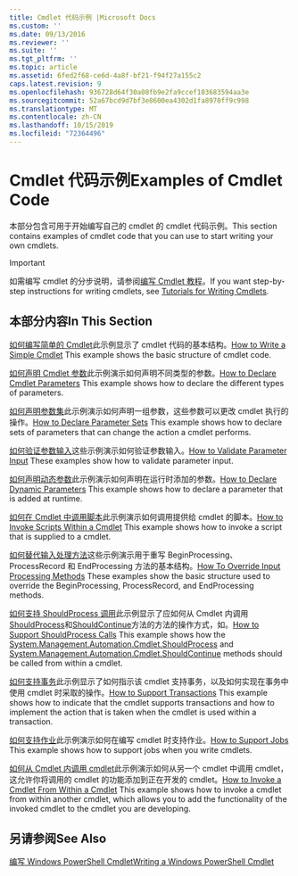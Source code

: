 ```yaml
---
title: Cmdlet 代码示例 |Microsoft Docs
ms.custom: ''
ms.date: 09/13/2016
ms.reviewer: ''
ms.suite: ''
ms.tgt_pltfrm: ''
ms.topic: article
ms.assetid: 6fed2f68-ce6d-4a8f-bf21-f94f27a155c2
caps.latest.revision: 9
ms.openlocfilehash: 936728d64f30a08fb9e2fa9ccef103683594aa3e
ms.sourcegitcommit: 52a67bcd9d7bf3e8600ea4302d1fa8970ff9c998
ms.translationtype: MT
ms.contentlocale: zh-CN
ms.lasthandoff: 10/15/2019
ms.locfileid: "72364496"
---
```

# <a name="examples-of-cmdlet-code"></a><span data-ttu-id="f2c22-102">Cmdlet 代码示例</span><span class="sxs-lookup"><span data-stu-id="f2c22-102">Examples of Cmdlet Code</span></span>

<span data-ttu-id="f2c22-103">本部分包含可用于开始编写自己的 cmdlet 的 cmdlet 代码示例。</span><span class="sxs-lookup"><span data-stu-id="f2c22-103">This section contains examples of cmdlet code that you can use to start writing your own cmdlets.</span></span>

> [!IMPORTANT]
> <span data-ttu-id="f2c22-104">如需编写 cmdlet 的分步说明，请参阅[编写 Cmdlet 教程](./tutorials-for-writing-cmdlets.md)。</span><span class="sxs-lookup"><span data-stu-id="f2c22-104">If you want step-by-step instructions for writing cmdlets, see [Tutorials for Writing Cmdlets](./tutorials-for-writing-cmdlets.md).</span></span>

## <a name="in-this-section"></a><span data-ttu-id="f2c22-105">本部分内容</span><span class="sxs-lookup"><span data-stu-id="f2c22-105">In This Section</span></span>

<span data-ttu-id="f2c22-106">[如何编写简单的 Cmdlet](./how-to-write-a-simple-cmdlet.md)此示例显示了 cmdlet 代码的基本结构。</span><span class="sxs-lookup"><span data-stu-id="f2c22-106">[How to Write a Simple Cmdlet](./how-to-write-a-simple-cmdlet.md) This example shows the basic structure of cmdlet code.</span></span>

<span data-ttu-id="f2c22-107">[如何声明 Cmdlet 参数](./how-to-declare-cmdlet-parameters.md)此示例演示如何声明不同类型的参数。</span><span class="sxs-lookup"><span data-stu-id="f2c22-107">[How to Declare Cmdlet Parameters](./how-to-declare-cmdlet-parameters.md) This example shows how to declare the different types of parameters.</span></span>

<span data-ttu-id="f2c22-108">[如何声明参数集](./how-to-declare-parameter-sets.md)此示例演示如何声明一组参数，这些参数可以更改 cmdlet 执行的操作。</span><span class="sxs-lookup"><span data-stu-id="f2c22-108">[How to Declare Parameter Sets](./how-to-declare-parameter-sets.md) This example shows how to declare sets of parameters that can change the action a cmdlet performs.</span></span>

<span data-ttu-id="f2c22-109">[如何验证参数输入](./how-to-validate-parameter-input.md)这些示例演示如何验证参数输入。</span><span class="sxs-lookup"><span data-stu-id="f2c22-109">[How to Validate Parameter Input](./how-to-validate-parameter-input.md) These examples show how to validate parameter input.</span></span>

<span data-ttu-id="f2c22-110">[如何声明动态参数](./how-to-declare-dynamic-parameters.md)此示例演示如何声明在运行时添加的参数。</span><span class="sxs-lookup"><span data-stu-id="f2c22-110">[How to Declare Dynamic Parameters](./how-to-declare-dynamic-parameters.md) This example shows how to declare a parameter that is added at runtime.</span></span>

<span data-ttu-id="f2c22-111">[如何在 Cmdlet 中调用脚本](./how-to-invoke-scripts-within-a-cmdlet.md)此示例演示如何调用提供给 cmdlet 的脚本。</span><span class="sxs-lookup"><span data-stu-id="f2c22-111">[How to Invoke Scripts Within a Cmdlet](./how-to-invoke-scripts-within-a-cmdlet.md) This example shows how to invoke a script that is supplied to a cmdlet.</span></span>

<span data-ttu-id="f2c22-112">[如何替代输入处理方法](./how-to-override-input-processing-methods.md)这些示例演示用于重写 BeginProcessing、ProcessRecord 和 EndProcessing 方法的基本结构。</span><span class="sxs-lookup"><span data-stu-id="f2c22-112">[How To Override Input Processing Methods](./how-to-override-input-processing-methods.md) These examples show the basic structure used to override the BeginProcessing, ProcessRecord, and EndProcessing methods.</span></span>

<span data-ttu-id="f2c22-113">[如何支持 ShouldProcess 调用](./how-to-request-confirmations.md)此示例显示了应如何从 Cmdlet 内调用[ShouldProcess](/dotnet/api/System.Management.Automation.Cmdlet.ShouldProcess)和[ShouldContinue](/dotnet/api/System.Management.Automation.Cmdlet.ShouldContinue)方法的方法的操作方式，如。</span><span class="sxs-lookup"><span data-stu-id="f2c22-113">[How to Support ShouldProcess Calls](./how-to-request-confirmations.md) This example shows how the [System.Management.Automation.Cmdlet.ShouldProcess](/dotnet/api/System.Management.Automation.Cmdlet.ShouldProcess) and [System.Management.Automation.Cmdlet.ShouldContinue](/dotnet/api/System.Management.Automation.Cmdlet.ShouldContinue) methods should be called from within a cmdlet.</span></span>

<span data-ttu-id="f2c22-114">[如何支持事务](./how-to-support-transactions.md)此示例显示了如何指示该 cmdlet 支持事务，以及如何实现在事务中使用 cmdlet 时采取的操作。</span><span class="sxs-lookup"><span data-stu-id="f2c22-114">[How to Support Transactions](./how-to-support-transactions.md) This example shows how to indicate that the cmdlet supports transactions and how to implement the action that is taken when the cmdlet is used within a transaction.</span></span>

<span data-ttu-id="f2c22-115">[如何支持作业](./how-to-support-jobs.md)此示例演示如何在编写 cmdlet 时支持作业。</span><span class="sxs-lookup"><span data-stu-id="f2c22-115">[How to Support Jobs](./how-to-support-jobs.md) This example shows how to support jobs when you write cmdlets.</span></span>

<span data-ttu-id="f2c22-116">[如何从 Cmdlet 内调用 cmdlet](./how-to-invoke-a-cmdlet-from-within-a-cmdlet.md)此示例演示如何从另一个 cmdlet 中调用 cmdlet，这允许你将调用的 cmdlet 的功能添加到正在开发的 cmdlet。</span><span class="sxs-lookup"><span data-stu-id="f2c22-116">[How to Invoke a Cmdlet From Within a Cmdlet](./how-to-invoke-a-cmdlet-from-within-a-cmdlet.md) This example shows how to invoke a cmdlet from within another cmdlet, which allows you to add the functionality of the invoked cmdlet to the cmdlet you are developing.</span></span>

## <a name="see-also"></a><span data-ttu-id="f2c22-117">另请参阅</span><span class="sxs-lookup"><span data-stu-id="f2c22-117">See Also</span></span>

[<span data-ttu-id="f2c22-118">编写 Windows PowerShell Cmdlet</span><span class="sxs-lookup"><span data-stu-id="f2c22-118">Writing a Windows PowerShell Cmdlet</span></span>](./writing-a-windows-powershell-cmdlet.md)
